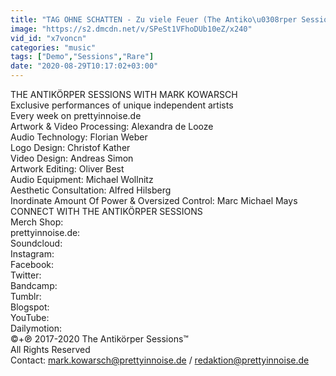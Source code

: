```yaml
---
title: "TAG OHNE SCHATTEN - Zu viele Feuer (The Antiko\u0308rper Sessions)"
image: "https://s2.dmcdn.net/v/SPeSt1VFhoDUb10eZ/x240"
vid_id: "x7voncn"
categories: "music"
tags: ["Demo","Sessions","Rare"]
date: "2020-08-29T10:17:02+03:00"
---
```

THE ANTIKÖRPER SESSIONS WITH MARK KOWARSCH  <br>Exclusive performances of unique independent artists  <br>Every week on prettyinnoise.de  <br>Artwork &amp; Video Processing: Alexandra de Looze  <br>Audio Technology: Florian Weber  <br>Logo Design: Christof Kather  <br>Video Design: Andreas Simon  <br>Artwork Editing: Oliver Best  <br>Audio Equipment: Michael Wollnitz  <br>Aesthetic Consultation: Alfred Hilsberg  <br>Inordinate Amount Of Power &amp; Oversized Control: Marc Michael Mays  <br>CONNECT WITH THE ANTIKÖRPER SESSIONS  <br>Merch Shop:   <br>prettyinnoise.de:​   <br>Soundcloud: ​   <br>Instagram: ​   <br>Facebook: ​   <br>Twitter: ​   <br>Bandcamp:   <br>Tumblr:   <br>Blogspot:   <br>YouTube:   <br>Dailymotion:   <br>©+℗ 2017-2020 The Antikörper Sessions™  <br>All Rights Reserved ​  <br>Contact: mark.kowarsch@prettyinnoise.de / redaktion@prettyinnoise.de
